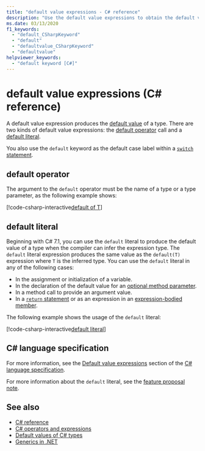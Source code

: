 ```yaml
---
title: "default value expressions - C# reference"
description: "Use the default value expressions to obtain the default value of a type"
ms.date: 03/13/2020
f1_keywords:
  - "default_CSharpKeyword"
  - "default"
  - "defaultvalue_CSharpKeyword"
  - "defaultvalue"
helpviewer_keywords: 
  - "default keyword [C#]"
---
```

# default value expressions (C# reference)

A default value expression produces the [default value](../builtin-types/default-values.md) of a type. There are two kinds of default value expressions: the [default operator](#default-operator) call and a [default literal](#default-literal).

You also use the `default` keyword as the default case label within a [`switch` statement](../keywords/switch.md).

## default operator

The argument to the `default` operator must be the name of a type or a type parameter, as the following example shows:

[!code-csharp-interactive[default of T](snippets/shared/DefaultOperator.cs#WithOperand)]

## default literal

Beginning with C# 7.1, you can use the `default` literal to produce the default value of a type when the compiler can infer the expression type. The `default` literal expression produces the same value as the `default(T)` expression where `T` is the inferred type. You can use the `default` literal in any of the following cases:

- In the assignment or initialization of a variable.
- In the declaration of the default value for an [optional method parameter](../../methods.md#optional-parameters-and-arguments).
- In a method call to provide an argument value.
- In a [`return` statement](../keywords/return.md) or as an expression in an [expression-bodied member](../../programming-guide/statements-expressions-operators/expression-bodied-members.md).

The following example shows the usage of the `default` literal:

[!code-csharp-interactive[default literal](snippets/shared/DefaultOperator.cs#DefaultLiteral)]

## C# language specification

For more information, see the [Default value expressions](~/_csharplang/spec/expressions.md#default-value-expressions) section of the [C# language specification](~/_csharplang/spec/introduction.md).

For more information about the `default` literal, see the [feature proposal note](~/_csharplang/proposals/csharp-7.1/target-typed-default.md).

## See also

- [C# reference](../index.md)
- [C# operators and expressions](index.md)
- [Default values of C# types](../builtin-types/default-values.md)
- [Generics in .NET](../../../standard/generics/index.md)
